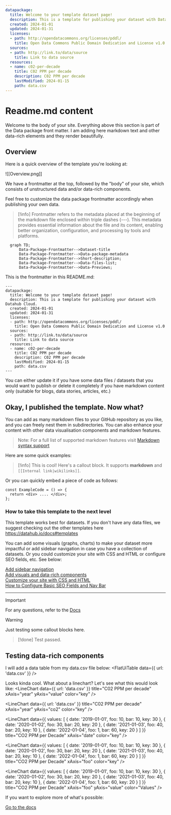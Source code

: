 ```yaml
---
datapackage:
  title: Welcome to your template dataset page!
  description: This is a template for publishing your dataset with Datahub Cloud.
  created: 2024-01-01
  updated: 2024-01-31
  licenses:
  - path: http://opendatacommons.org/licenses/pddl/
    title: Open Data Commons Public Domain Dedication and License v1.0
  sources:
  - path: http://link.to/data/source
    title: Link to data source
  resources:
  - name: c02-per-decade
    title: C02 PPM per decade
    description: C02 PPM per decade
    lastModified: 2024-01-15
    path: data.csv
---
```


<div class="hero">
    <h1 class="hero-title">Readme.md content<br/></h1>
    <p class="hero-description">Welcome to the body of your site. Everything above this section is part of the Data package front matter. I am adding here markdown text and other data-rich elements and they render beautifully.</p>
</div>


## Overview

Here is a quick overview of the template you're looking at:

![[Overview.png]]

We have a frontmatter at the top, followed by the "body" of your site, which consists of unstructured data and/or data-rich components.

Feel free to customize the data package frontmatter accordingly when publishing your own data. 

> [!info]
> Frontmatter refers to the metadata placed at the beginning of the markdown file enclosed within triple dashes (---). This metadata provides essential information about the file and its content, enabling better organization, configuration, and processing by tools and platforms.

```mermaid
  graph TD;
      Data-Package-Frontmatter-->Dataset-title
      Data-Package-Frontmatter-->Data-package-metadata
      Data-Package-Frontmatter-->Short-description;
      Data-Package-Frontmatter-->Data-files-list;
      Data-Package-Frontmatter-->Data-Previews;
```

This is the frontmatter in this README.md:

```
---
datapackage:
  title: Welcome to your template dataset page!
  description: This is a template for publishing your dataset with Datahub Cloud.
  created: 2024-01-01
  updated: 2024-01-31
  licenses:
  - path: http://opendatacommons.org/licenses/pddl/
    title: Open Data Commons Public Domain Dedication and License v1.0
  sources:
  - path: http://link.to/data/source
    title: Link to data source
  resources:
  - name: c02-per-decade
    title: C02 PPM per decade
    description: C02 PPM per decade
    lastModified: 2024-01-15
    path: data.csv
---
```

You can either update it if you have some data files / datasets that you would want to publish or delete it completely if you have markdown content only (suitable for blogs, data stories, articles, etc.)

## Okay, I published the template. Now what?

You can add as many markdown files to your GitHub repository as you like, and you can freely nest them in subdirectories. You can also enhance your content with other data visualisation components and markdown features.

> Note: For a full list of supported markdown features visit [Markdown syntax support](https://datahub.io/docs/datahub-cloud/Markdown+syntax+support)

Here are some quick examples:

> [!info] This is cool!
> Here's a callout block.
> It supports **markdown** and ```[[Internal link|wikilinks]]```.

Or you can quickly embed a piece of code as follows:

```
const ExampleCode = () => {
  return <div> .... </div>;
};
```

### How to take this template to the next level

This template works best for datasets. If you don't have any data files, we suggest checking out the other templates here https://datahub.io/docs#templates

You can add some visuals (graphs, charts) to make your dataset more impactful or add sidebar navigation in case you have a collection of datasets. Or you could customize your site with CSS and HTML or configure SEO fields, etc. See below:

<div class="middle-button-container">
    <a href="https://datahub.io/docs/datahub-cloud/Add+sidebar+navigation" class="middle-button">Add sidebar navigation</a>
</div>

<div class="middle-button-container">
    <a href="https://datahub.io/docs/datahub-cloud/Add+visuals+and+data-rich+components" class="middle-button">Add visuals and data-rich components</a>
</div>


<div class="middle-button-container">
    <a href="https://datahub.io/docs/datahub-cloud/Customize+Your+DataHub+Cloud+Site+with+CSS" class="middle-button">Customize your site with CSS and HTML</a>
</div>

<div class="middle-button-container">
    <a href="https://datahub.io/docs/datahub-cloud/Configuring+Nav+bar+and+SEO+fields" class="middle-button">How to Configure Basic SEO Fields and Nav Bar</a>
</div>

---

> [!important]
> For any questions, refer to the [Docs](https://datahub.io/docs)

> [!warning]
> Just testing some callout blocks here.

> [!done]
> Test passed.

## Testing data-rich components

I will add a data table from my data.csv file below:
<FlatUiTable
  data={{
    url: 'data.csv'
  }}
 />

 Looks kinda cool. What about a linechart? Let's see what this would look like:
 <LineChart 
  data={{ url: 'data.csv' }} 
  title="C02 PPM per decade" 
  xAxis="year"
  yAxis="value"
  color="key"
/>

 <LineChart 
  data={{ url: 'data.csv' }} 
  title="C02 PPM per decade" 
  xAxis="year"
  yAxis="co2"
  color="key"
/>

<LineChart
  data={{
    values: [
      { date: '2019-01-01', foo: 10, bar: 10, key: 30 },
      { date: '2020-01-02', foo: 30, bar: 20, key: 20 },
      { date: '2021-01-03', foo: 40, bar: 20, key: 10 },
      { date: '2022-01-04', foo: 1, bar: 60, key: 20 }
    ]
  }}
  title="CO2 PPM per Decade"
  xAxis="date"
  color="key"
/>

<LineChart
  data={{
    values: [
      { date: '2019-01-01', foo: 10, bar: 10, key: 30 },
      { date: '2020-01-02', foo: 30, bar: 20, key: 20 },
      { date: '2021-01-03', foo: 40, bar: 20, key: 10 },
      { date: '2022-01-04', foo: 1, bar: 60, key: 20 }
    ]
  }}
  title="CO2 PPM per Decade"
  xAxis="foo"
  color="key"
/>

<LineChart
  data={{
    values: [
      { date: '2019-01-01', foo: 10, bar: 10, key: 30 },
      { date: '2020-01-02', foo: 30, bar: 20, key: 20 },
      { date: '2021-01-03', foo: 40, bar: 20, key: 10 },
      { date: '2022-01-04', foo: 1, bar: 60, key: 20 }
    ]
  }}
  title="CO2 PPM per Decade"
  xAxis="foo"
  yAxis="value"
  color="Values"
/>

If you want to explore more of what's possible:

<div class="middle-button-container">
    <a href="https://datahub.io/docs" class="middle-button">Go to the docs</a>
</div>
